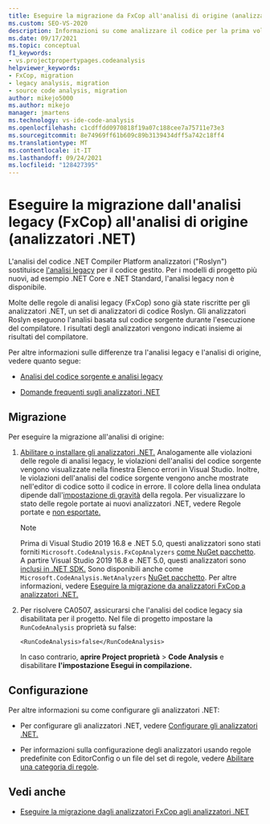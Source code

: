 ```yaml
---
title: Eseguire la migrazione da FxCop all'analisi di origine (analizzatori .NET)
ms.custom: SEO-VS-2020
description: Informazioni su come analizzare il codice per la prima volta o come eseguire la migrazione dall'analisi binaria (FxCop) al nuovo modo di analizzare il codice gestito usando l'analisi del codice sorgente (analizzatori .NET).
ms.date: 09/17/2021
ms.topic: conceptual
f1_keywords:
- vs.projectpropertypages.codeanalysis
helpviewer_keywords:
- FxCop, migration
- legacy analysis, migration
- source code analysis, migration
author: mikejo5000
ms.author: mikejo
manager: jmartens
ms.technology: vs-ide-code-analysis
ms.openlocfilehash: c1cdffdd0970818f19a07c188cee7a75711e73e3
ms.sourcegitcommit: 8e74969ff61b609c89b3139434dff5a742c18ff4
ms.translationtype: MT
ms.contentlocale: it-IT
ms.lasthandoff: 09/24/2021
ms.locfileid: "128427395"
---
```

# <a name="migrate-from-legacy-analysis-fxcop-to-source-analysis-net-analyzers"></a>Eseguire la migrazione dall'analisi legacy (FxCop) all'analisi di origine (analizzatori .NET)

L'analisi del codice .NET Compiler Platform analizzatori ("Roslyn") sostituisce [l'analisi legacy](../code-quality/code-analysis-for-managed-code-overview.md) per il codice gestito. Per i modelli di progetto più nuovi, ad esempio .NET Core e .NET Standard, l'analisi legacy non è disponibile.

Molte delle regole di analisi legacy (FxCop) sono già state riscritte per gli analizzatori .NET, un set di analizzatori di codice Roslyn. Gli analizzatori Roslyn eseguono l'analisi basata sul codice sorgente durante l'esecuzione del compilatore. I risultati degli analizzatori vengono indicati insieme ai risultati del compilatore.

Per altre informazioni sulle differenze tra l'analisi legacy e l'analisi di origine, vedere quanto segue:

- [Analisi del codice sorgente e analisi legacy](../code-quality/net-analyzers-faq.yml#what-s-the-difference-between-legacy-fxcop-and--net-analyzers-)

- [Domande frequenti sugli analizzatori .NET](../code-quality/net-analyzers-faq.yml)

## <a name="migration"></a>Migrazione

Per eseguire la migrazione all'analisi di origine:

1. [Abilitare o installare gli analizzatori .NET.](install-net-analyzers.md) Analogamente alle violazioni delle regole di analisi legacy, le violazioni dell'analisi del codice sorgente vengono visualizzate nella finestra Elenco errori in Visual Studio. Inoltre, le violazioni dell'analisi del codice sorgente vengono anche mostrate nell'editor di codice sotto il codice in errore.  Il colore della linea ondulata dipende dall'[impostazione di gravità](../code-quality/use-roslyn-analyzers.md#configure-severity-levels) della regola. Per visualizzare lo stato delle regole portate ai nuovi analizzatori .NET, vedere Regole portate e [non esportate.](../code-quality/fxcop-rule-port-status.md)

   > [!NOTE]
   > Prima di Visual Studio 2019 16.8 e .NET 5.0, questi analizzatori sono stati forniti `Microsoft.CodeAnalysis.FxCopAnalyzers` [come NuGet pacchetto](https://www.nuget.org/packages/Microsoft.CodeAnalysis.FxCopAnalyzers). A partire Visual Studio 2019 16.8 e .NET 5.0, questi analizzatori sono [inclusi in .NET SDK.](/dotnet/fundamentals/code-analysis/overview) Sono disponibili anche come `Microsoft.CodeAnalysis.NetAnalyzers` [NuGet pacchetto](https://www.nuget.org/packages/Microsoft.CodeAnalysis.NetAnalyzers). Per altre informazioni, vedere [Eseguire la migrazione da analizzatori FxCop a analizzatori .NET.](migrate-from-fxcop-analyzers-to-net-analyzers.md)

1. Per risolvere CA0507, assicurarsi che l'analisi del codice legacy sia disabilitata per il progetto. Nel file di progetto impostare la `RunCodeAnalysis` proprietà su false:

   `<RunCodeAnalysis>false</RunCodeAnalysis>`

   In caso contrario, **aprire Project proprietà**  >  **Code Analysis** e disabilitare **l'impostazione Esegui in compilazione.**

## <a name="configuration"></a>Configurazione

Per altre informazioni su come configurare gli analizzatori .NET:

- Per configurare gli analizzatori .NET, vedere [Configurare gli analizzatori .NET.](/dotnet/fundamentals/code-analysis/code-quality-rule-options)

- Per informazioni sulla configurazione degli analizzatori usando regole predefinite con EditorConfig o un file del set di regole, vedere [Abilitare una categoria di regole](/dotnet/fundamentals/code-analysis/code-quality-rule-options).

## <a name="see-also"></a>Vedi anche

- [Eseguire la migrazione dagli analizzatori FxCop agli analizzatori .NET](migrate-from-fxcop-analyzers-to-net-analyzers.md)
